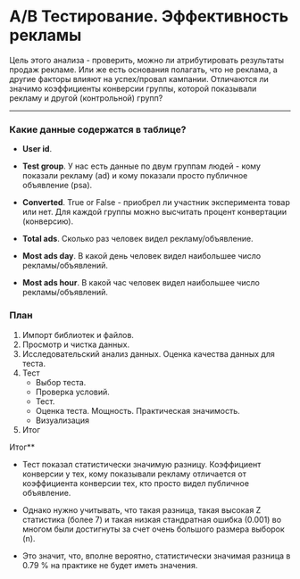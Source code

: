 # A/B Тестирование. Эффективность рекламы


Цель этого анализа - проверить, можно ли атрибутировать результаты продаж рекламе. Или же есть основания полагать, что не реклама, а другие факторы влияют на успех/провал кампании. Отличаются ли значимо коэффициенты конверсии группы, которой показывали рекламу и другой (контрольной) групп?


---


### Какие данные содержатся в таблице? 

* **User id**.

* **Test group**. У нас есть данные по двум группам людей - кому показали рекламу (ad) и кому показали просто публичное объявление (psa).

* **Converted**. True or False - приобрел ли участник эксперимента товар или нет. Для каждой группы можно высчитать процент конвертации (конверсию).

* **Total ads**. Сколько раз человек видел рекламу/объявление.

* **Most ads day**. В какой день человек видел наибольшее число рекламы/объявлений.

* **Most ads hour**. В какой час человек видел наибольшее число рекламы/объявлений.


### План 

1. Импорт библиотек и файлов.
2. Просмотр и чистка данных.
3. Исследовательский анализ данных. Оценка качества данных для теста.
4. Тест
   * Выбор теста. 
   * Проверка условий. 
   * Тест.
   * Оценка теста. Мощность. Практическая значимость.
   * Визуализация
5. Итог


Итог**

* Тест показал статистически значимую разницу. Коэффициент конверсии у тех, кому показывали рекламу отличается от коэффициента конверсии тех, кто просто видел публичное объявление.

* Однако нужно учитывать, что такая разница, такая высокая Z статистика (более 7) и такая низкая стандратная ошибка (0.001) во многом были достигнуты за счет очень большого размера выборок (n).

* Это значит, что, вполне вероятно, статистически значимая разница в 0.79 % на практике не будет иметь значения.